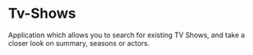 # Tv-Shows
Application which allows you to search for existing TV Shows, and take a closer look on summary, seasons or actors.
